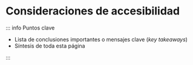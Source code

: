 # Consideraciones de accesibilidad

::: info Puntos clave

- Lista de conclusiones importantes o mensajes clave (_key takeaways_)
- Síntesis de toda esta página

:::
